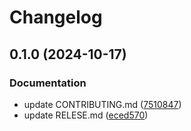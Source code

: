 # Changelog

## 0.1.0 (2024-10-17)


### Documentation

* update CONTRIBUTING.md ([7510847](https://github.com/snowflake107/repo-2/commit/7510847a52e945aef2c190eefd03639fd6c06cc2))
* update RELESE.md ([eced570](https://github.com/snowflake107/repo-2/commit/eced570f77568675349e47e32a3b2e8bb347bc9d))

